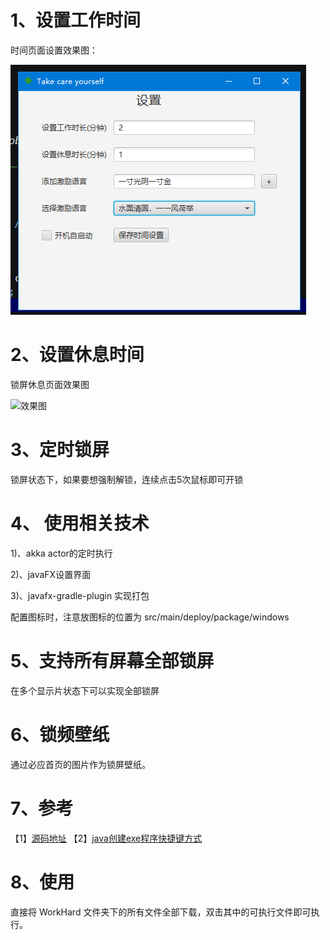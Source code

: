 # 1、设置工作时间

时间页面设置效果图：

![效果图](https://raw.githubusercontent.com/houyafei/have-a-rest-for-hard-work/master/gitImage/v2.png)

# 2、设置休息时间

锁屏休息页面效果图

![效果图](https://raw.githubusercontent.com/houyafei/have-a-rest-for-hard-work/master/gitImage/lock_page.png)


# 3、定时锁屏
锁屏状态下，如果要想强制解锁，连续点击5次鼠标即可开锁

# 4、 使用相关技术
1)、akka actor的定时执行

2)、javaFX设置界面

3)、javafx-gradle-plugin 实现打包

配置图标时，注意放图标的位置为 src/main/deploy/package/windows

# 5、支持所有屏幕全部锁屏

在多个显示片状态下可以实现全部锁屏

# 6、锁频壁纸

通过必应首页的图片作为锁屏壁纸。

# 7、参考
【1】[源码地址](https://github.com/houyafei/have-a-rest-for-hard-work)
【2】[java创建exe程序快捷键方式](https://blog.csdn.net/rico_zhou/article/details/80062917)

# 8、使用

直接将 WorkHard 文件夹下的所有文件全部下载，双击其中的可执行文件即可执行。
